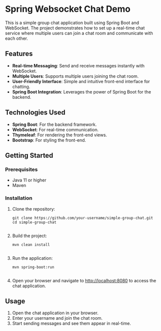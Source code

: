 <!DOCTYPE html>
<html lang="en">
<head>
    <meta charset="UTF-8">
    <meta name="viewport" content="width=device-width, initial-scale=1.0">
</head>
<body>
    <h1>Spring Websocket Chat Demo</h1>
    <p>This is a simple group chat application built using Spring Boot and WebSocket. The project demonstrates how to set up a real-time chat service where multiple users can join a chat room and communicate with each other.</p>
    <h2>Features</h2>
    <ul>
        <li><strong>Real-time Messaging</strong>: Send and receive messages instantly with WebSocket.</li>
        <li><strong>Multiple Users</strong>: Supports multiple users joining the chat room.</li>
        <li><strong>User-Friendly Interface</strong>: Simple and intuitive front-end interface for chatting.</li>
        <li><strong>Spring Boot Integration</strong>: Leverages the power of Spring Boot for the backend.</li>
    </ul>
    <h2>Technologies Used</h2>
    <ul>
        <li><strong>Spring Boot</strong>: For the backend framework.</li>
        <li><strong>WebSocket</strong>: For real-time communication.</li>
        <li><strong>Thymeleaf</strong>: For rendering the front-end views.</li>
        <li><strong>Bootstrap</strong>: For styling the front-end.</li>
    </ul>
    <h2>Getting Started</h2>
    <h3>Prerequisites</h3>
    <ul>
        <li>Java 11 or higher</li>
        <li>Maven</li>
    </ul>
    <h3>Installation</h3>
    <ol>
        <li>Clone the repository:
            <pre><code>git clone https://github.com/your-username/simple-group-chat.git
cd simple-group-chat
            </code></pre>
        </li>
        <li>Build the project:
            <pre><code>mvn clean install
            </code></pre>
        </li>
        <li>Run the application:
            <pre><code>mvn spring-boot:run
            </code></pre>
        </li>
        <li>Open your browser and navigate to <a href="http://localhost:8080">http://localhost:8080</a> to access the chat application.</li>
    </ol>
    <h2>Usage</h2>
    <ol>
        <li>Open the chat application in your browser.</li>
        <li>Enter your username and join the chat room.</li>
        <li>Start sending messages and see them appear in real-time.</li>
    </ol>
</body>
</html>
